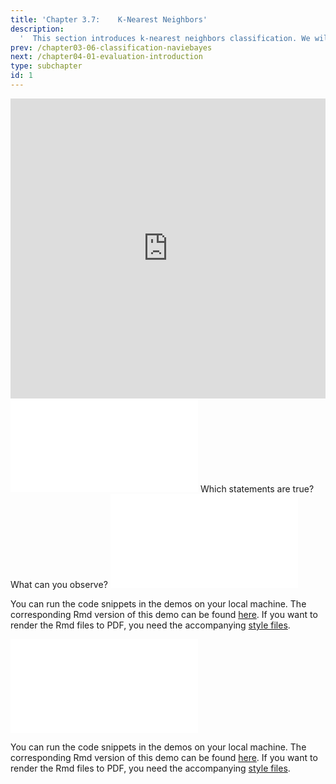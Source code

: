 ```yaml
---
title: 'Chapter 3.7: 	K-Nearest Neighbors'
description:
  '  This section introduces k-nearest neighbors classification. We will explain in which sense this approach is fundamentally different to the previous sections and illustrate the effect of the hyperparameter k.'
prev: /chapter03-06-classification-naviebayes
next: /chapter04-01-evaluation-introduction
type: subchapter
id: 1
---
```


<exercise id="1" title="Video Lecture">

<iframe width="100%" height="480" src="https://www.youtube.com/embed/WkECa1jRTmw" frameborder="0" allow="accelerometer; autoplay; encrypted-media; gyroscope; picture-in-picture" allowfullscreen></iframe>

</exercise>

<exercise id="2" title="Slides">

<object data="pdfs/3/slides-classification-knn.pdf" type="application/pdf" style="width:100%;height:480px">
    <embed src="pdfs/3/slides-classification-knn.pdf" type="application/pdf" />
</object>

</exercise>


<exercise id="3" title="Quiz">
Which statements are true?
<choice>
<opt text="In LDA, each class density is modeled as a multivariate Gaussian with unequal covariance.">
</opt>
<opt text="LDA is a linear classifier" correct="true">
</opt>
<opt text="LDA follows a generative approach" correct="true">
</opt>
<opt text="In QDA, each class density is modeled as a multivariate Gaussian with equal covariance">
</opt>
<opt text="QDA follows a generative approach" correct="true">
</opt>
<opt text="QDA requires estimation of more parameters than LDA" correct="true">
</opt>
<opt text="Naive Bayes assumes that the features are independent within each outcome class `y`." correct="true">
</opt>
<opt text="Naive Bayes follows a generative approach" correct="true">
</opt>
<opt text="k-NN can be used in regression and classification" correct="true">
</opt>
<opt text="k-NN is a probabilistic classifier" correct="true">
</opt>
</choice>
</exercise>


<!--<exercise id="4" title="Coding">-->

<!--#### *(P)* Qualitative comparison of LDA, QDA, and naive Bayes-->

<!--In this demo we want to compare LDA, QDA, and naive Bayes by looking at the decision boundaries (hint: with `mlr_learners` you get a list with all available learners. If their `properties` attribute contains `multiclass` they are suited for multiclass classification). Use `plot_learner_prediction()` to visualize the decision boundaries for the features `Sepal.Length` and `Sepal.Width`. You can use the build in iris task `"iris"` of `mlr3`. Store the plot for each model and plot them underneath each other with `grid.arrange()` from the `gridExtra` package:-->


<!--<codeblock id="03_07">-->

<!--**Hints**-->

<!--- The mlr3 learner are:-->
<!--`lrn("classif.lda", predict_type = "prob")`-->
<!--`lrn("classif.qda", predict_type = "prob")`-->
<!--`lrn("classif.naive_bayes", predict_type = "prob")`-->

<!--</codeblock>-->
<!--</exercise>-->


<exercise id="4" title="Quiz">
What can you observe?
<choice>
<opt text="The decision boundaries of all classifiers look equal.">
</opt>
<opt text="The naive Bayes classifier has linear decision boundaries due to the simple construction.">
</opt>
<opt text="LDA is the only classifier with linear decision boundaries.">
</opt>
<opt text="QDA has non-linear decision boundaries due to the different covariances in each class." correct="true">
</opt>
</choice>
</exercise>


<exercise id="5" title="Comparison of Classification Methods">
<object data="code-demos/code_demo_cmpclass.pdf" type="application/pdf" style="width:100%;height:480px">
    <embed src="code-demos/code_demo_cmpclass.pdf" type="application/pdf" />
</object>

You can run the code snippets in the demos on your local machine. The corresponding Rmd version of this demo can be found [here](https://github.com/compstat-lmu/lecture_i2ml/blob/master/code-demos/code_demo_cmpclass.Rmd). If you want to render the Rmd files to PDF, you need the accompanying [style files](https://github.com/compstat-lmu/lecture_i2ml/tree/master/style).

</exercise>


<exercise id="6" title="Generative classification methods">
<object data="code-demos/code_demo_genclass.pdf" type="application/pdf" style="width:100%;height:480px">
    <embed src="code-demos/code_demo_genclass.pdf" type="application/pdf" />
</object>

You can run the code snippets in the demos on your local machine. The corresponding Rmd version of this demo can be found [here](https://github.com/compstat-lmu/lecture_i2ml/blob/master/code-demos/code_demo_genclass.Rmd). If you want to render the Rmd files to PDF, you need the accompanying [style files](https://github.com/compstat-lmu/lecture_i2ml/tree/master/style).

</exercise>
